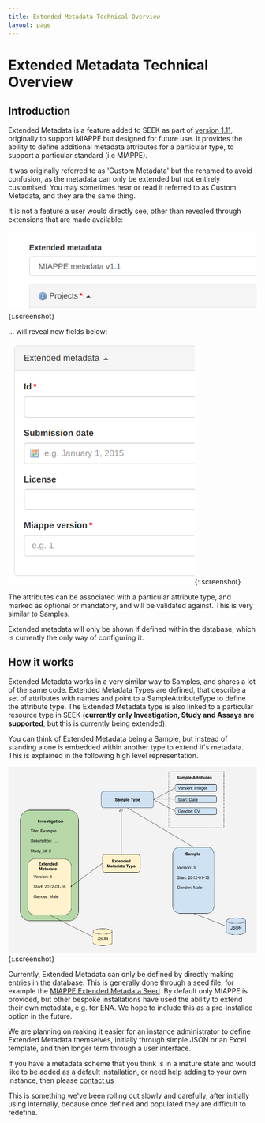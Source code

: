 ```yaml
---
title: Extended Metadata Technical Overview
layout: page
---
```


# Extended Metadata Technical Overview

## Introduction

Extended Metadata is a feature added to SEEK as part of [version 1.11](/tech/releases/#version-1110), originally to support
MIAPPE but designed for future use. 
It provides the ability to define additional metadata attributes for a particular type, to support a particular standard (i.e MIAPPE).

<div class="alert alert-warning" markdown="1">
It was originally referred to as 'Custom Metadata' but the renamed to avoid confusion, as the metadata can only be extended but not entirely customised. 
You may sometimes hear or read it referred to as Custom Metadata, and they are the same thing.
</div>

It is not a feature a user would directly see, other than revealed through extensions that are made available:

![](/images/user-guide/extended-metadata/extended-metadata-select.png){:.screenshot}

... will reveal new fields below:

![](/images/user-guide/extended-metadata/extended-metadata-fields.png){:.screenshot}

The attributes can be associated with a particular attribute type, and marked as optional or mandatory, and will be validated against. This is very similar to Samples.

Extended metadata will only be shown if defined within the database, which is currently the only way of configuring it.


## How it works

Extended Metadata works in a very similar way to Samples, and shares a lot of the same code. Extended Metadata Types are defined, that describe a set of attributes with names
and point to a SampleAttributeType to define the attribute type. The Extended Metadata type is also linked to a particular resource type in 
SEEK (**currently only Investigation, Study and Assays are supported**, but this is currently being extended).

You can think of Extended Metadata being a Sample, but instead of standing alone is embedded within another type to extend it's metadata.
This is explained in the following high level representation.

![](/images/user-guide/extended-metadata/high-level-arch.png){:.screenshot}

Currently, Extended Metadata can only be defined by directly making entries in the database. 
This is generally done through a seed file, for example the [MIAPPE Extended Metadata Seed](https://github.com/seek4science/seek/blob/main/db/seeds/008_miappe_custom_metadata.seeds.rb).
By default only MIAPPE is provided, but other bespoke installations have used the ability to extend their own metadata, e.g. for ENA. We hope to include this as a pre-installed option in the future.

We are planning on making it easier for an instance administrator to define Extended Metadata themselves, initially through simple JSON or an Excel template, and then longer term through a user interface.

If you have a metadata scheme that you think is in a mature state and would like to be added as a default installation,
or need help adding to your own instance, then please [contact us](/contacting-us)

This is something we've been rolling out slowly and carefully, after initially using internally, because once defined and populated they are difficult to redefine.

 